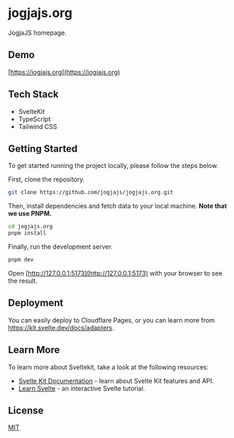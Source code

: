 # jogjajs.org

JogjaJS homepage.

## Demo

[https://jogjajs.org](https://jogjajs.org)

## Tech Stack

- SvelteKit
- TypeScript
- Tailwind CSS

## Getting Started

To get started running the project locally, please follow the steps below.

First, clone the repository.

```bash
git clone https://github.com/jogjajs/jogjajs.org.git
```

Then, install dependencies and fetch data to your local machine. **Note that we use PNPM.**

```bash
cd jogjajs.org
pnpm install
```

Finally, run the development server.

```bash
pnpm dev
```

Open [http://127.0.0.1:5173](http://127.0.0.1:5173) with your browser to see the result.

## Deployment

You can easily deploy to Cloudflare Pages, or you can learn more from https://kit.svelte.dev/docs/adapters.

## Learn More

To learn more about Sveltekit, take a look at the following resources:

- [Svelte Kit Documentation](https://kit.svelte.dev/docs/introduction) - learn about Svelte Kit features and API.
- [Learn Svelte](https://learn.svelte.dev/tutorial/welcome-to-svelte) - an interactive Svelte tutorial.

## License

[MIT](https://choosealicense.com/licenses/mit/)
